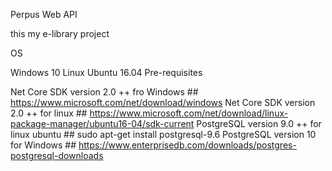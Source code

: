 Perpus Web API

this my e-library project

OS

Windows 10
Linux Ubuntu 16.04
Pre-requisites

Net Core SDK version 2.0 ++ fro Windows ## https://www.microsoft.com/net/download/windows
Net Core SDK version 2.0 ++ for linux ## https://www.microsoft.com/net/download/linux-package-manager/ubuntu16-04/sdk-current
PostgreSQL version 9.0 ++ for linux ubuntu ## sudo apt-get install postgresql-9.6
PostgreSQL version 10 for Windows ## https://www.enterprisedb.com/downloads/postgres-postgresql-downloads
